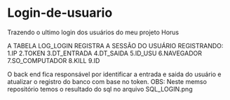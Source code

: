 # Login-de-usuario
Trazendo o ultimo login dos usuários do meu projeto Horus

A TABELA LOG_LOGIN REGISTRA A SESSÃO DO USUÁRIO REGISTRANDO:
  1.IP
  2.TOKEN
  3.DT_ENTRADA
  4.DT_SAIDA
  5.ID_USU
  6.NAVEGADOR
  7.SO_COMPUTADOR
  8.KILL
  9.ID

  O back end fica responsável por identificar a entrada e saida do usuário e atualizar o registro do banco com base no token.
  OBS: Neste memso repositório temos o resultado do sql no arquivo SQL_LOGIN.png
  
  
